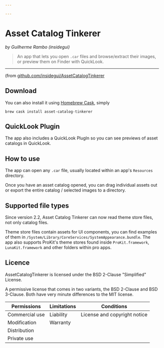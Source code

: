 ```yaml
---

---
```


# Asset Catalog Tinkerer
_by Guilherme Rambo (insidegui)_

> An app that lets you open `.car` files and browse/extract their images, or preview them on Finder with QuickLook.

---

(from [github.com/insidegui/AssetCatalogTinkerer](https://github.com/insidegui/AssetCatalogTinkerer)
## Download

You can also install it using [Homebrew Cask](https://caskroom.github.io), simply

```shell
brew cask install asset-catalog-tinkerer
```


## QuickLook Plugin

The app also includes a QuickLook PlugIn so you can see previews of asset catalogs in QuickLook.


## How to use

The app can open any `.car` file, usually located within an app's `Resources` directory.

Once you have an asset catalog opened, you can drag individual assets out or export the entire catalog / selected images to a directory.

## Supported file types

Since version 2.2, Asset Catalog Tinkerer can now read theme store files, not only catalog files.

Theme store files contain assets for UI components, you can find examples of them in `/System/Library/CoreServices/SystemAppearance.bundle`. The app also supports ProKit's theme stores found inside `ProKit.framework`, `LunaKit.framework` and other folders within pro apps.

## Licence
AssetCatalogTinkerer is licensed under the BSD 2-Clause "Simplified" License.

A permissive license that comes in two variants, the BSD 2-Clause and BSD 3-Clause. Both have very minute differences to the MIT license.

| Permissions    | Limitations | Conditions                   |
| -------------- | ----------- | ---------------------------- |
| Commercial use | Liability   | License and copyright notice |
| Modification   | Warranty    |                              |
| Distribution   |             |                              |
| Private use	 |			   |                              |
